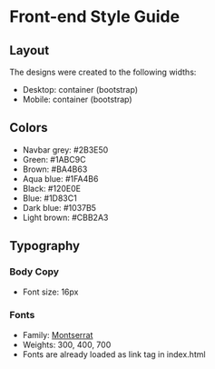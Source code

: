 # Front-end Style Guide

## Layout

The designs were created to the following widths:

- Desktop: container (bootstrap)
- Mobile: container (bootstrap)

## Colors

- Navbar grey: #2B3E50
- Green: #1ABC9C
- Brown: #BA4B63
- Aqua blue: #1FA4B6
- Black: #120E0E
- Blue: #1D83C1
- Dark blue: #1037B5
- Light brown: #CBB2A3

## Typography

### Body Copy

- Font size: 16px

### Fonts

- Family: [Montserrat](https://fonts.google.com/specimen/Montserrat)
- Weights: 300, 400, 700
- Fonts are already loaded as link tag in index.html
